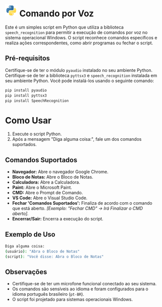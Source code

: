 # <img  height="40" width="40" src='https://raw.githubusercontent.com/devicons/devicon/55609aa5bd817ff167afce0d965585c92040787a/icons/python/python-original.svg' > Comando por Voz

Este é um simples script em Python que utiliza a biblioteca `speech_recognition` para permitir a execução de comandos por voz no sistema operacional Windows. O script reconhece comandos específicos e realiza ações correspondentes, como abrir programas ou fechar o script.

## Pré-requisitos
Certifique-se de ter o módulo `pyaudio` instalado no seu ambiente Python.
Certifique-se de ter a biblioteca `pyttsx3` e `speech_recognition` instalada em seu ambiente Python. Você pode instalá-los usando o seguinte comando:

```bash
pip install pyaudio
pip install pyttsx3
pip install SpeechRecognition
```

# Como Usar

1. Execute o script Python.
2. Após a mensagem "Diga alguma coisa:", fale um dos comandos suportados.

## Comandos Suportados

- **Navegador:** Abre o navegador Google Chrome.
- **Bloco de Notas:** Abre o Bloco de Notas.
- **Calculadora:** Abre a Calculadora.
- **Paint:** Abre o Microsoft Paint.
- **CMD:** Abre o Prompt de Comando.
- **VS Code:** Abre o Visual Studio Code.
- **Fechar 'Comandos Suportados':** Finaliza de acordo com o comando que está aberto. _[Exemplo: "Fechar CMD" -> Irá Finalizar o CMD aberto]._
- **Encerrar/Sair:** Encerra a execução do script.

## Exemplo de Uso

```bash
Diga alguma coisa:
(usuário): "Abra o Bloco de Notas"
(script): "Você disse: Abra o Bloco de Notas"
```

## Observações

- Certifique-se de ter um microfone funcional conectado ao seu sistema.
- Os comandos são sensíveis ao idioma e foram configurados para o idioma português brasileiro (`pt-BR`).
- O script foi projetado para sistemas operacionais Windows.
